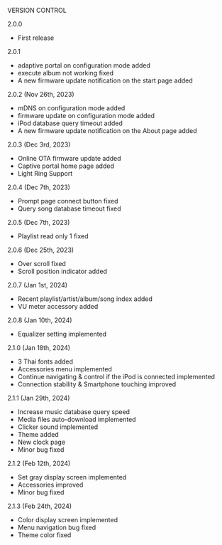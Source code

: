 VERSION CONTROL

2.0.0  
- First release  

2.0.1  
- adaptive portal on configuration mode added  
- execute album not working fixed  
- A new firmware update notification on the start page added  

2.0.2 (Nov 26th, 2023)
- mDNS on configuration mode added  
- firmware update on configuration mode added  
- iPod database query timeout added  
- A new firmware update notification on the About page added

2.0.3 (Dec 3rd, 2023)
- Online OTA firmware update added
- Captive portal home page added
- Light Ring Support

2.0.4 (Dec 7th, 2023)
- Prompt page connect button fixed
- Query song database timeout fixed

2.0.5 (Dec 7th, 2023)
- Playlist read only 1 fixed

2.0.6 (Dec 25th, 2023)
- Over scroll fixed
- Scroll position indicator added

2.0.7 (Jan 1st, 2024)
- Recent playlist/artist/album/song index added
- VU meter accessory added

2.0.8 (Jan 10th, 2024)
- Equalizer setting implemented 

2.1.0 (Jan 18th, 2024)
- 3 Thai fonts added
- Accessories menu implemented
- Continue navigating & control if the iPod is connected implemented
- Connection stability & Smartphone touching improved

2.1.1 (Jan 29th, 2024)
- Increase music database query speed
- Media files auto-download implemented
- Clicker sound implemented
- Theme added
- New clock page
- Minor bug fixed
  
2.1.2 (Feb 12th, 2024)
- Set gray display screen implemented
- Accessories improved
- Minor bug fixed

2.1.3 (Feb 24th, 2024)
- Color display screen implemented
- Menu navigation bug fixed
- Theme color fixed
